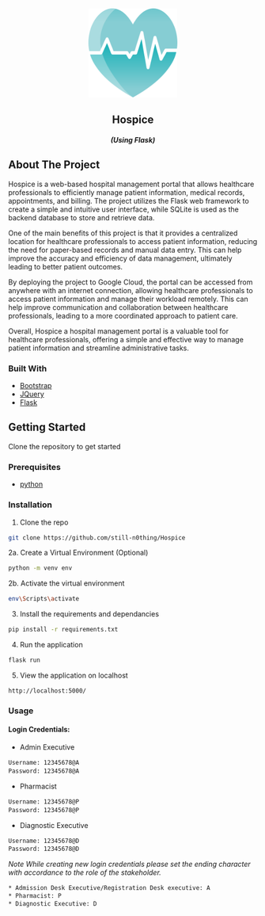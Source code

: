 <!-- PROJECT LOGO -->
<br />
<p align="center">
    <img src="static/img/logo.svg" alt="Logo" width="180" height="180">
  </a>

  <h2 align="center">Hospice</h2>
  <h5 align="center"><em>(Using Flask)</em></h5>
</p>



<!-- ABOUT THE PROJECT -->
## About The Project
Hospice is a web-based hospital management portal that allows healthcare professionals to efficiently manage patient information, medical records, appointments, and billing. The project utilizes the Flask web framework to create a simple and intuitive user interface, while SQLite is used as the backend database to store and retrieve data.

One of the main benefits of this project is that it provides a centralized location for healthcare professionals to access patient information, reducing the need for paper-based records and manual data entry. This can help improve the accuracy and efficiency of data management, ultimately leading to better patient outcomes.

By deploying the project to Google Cloud, the portal can be accessed from anywhere with an internet connection, allowing healthcare professionals to access patient information and manage their workload remotely. This can help improve communication and collaboration between healthcare professionals, leading to a more coordinated approach to patient care.

Overall, Hospice a hospital management portal is a valuable tool for healthcare professionals, offering a simple and effective way to manage patient information and streamline administrative tasks.

### Built With

* [Bootstrap](https://getbootstrap.com)
* [JQuery](https://jquery.com)
* [Flask](https://palletsprojects.com/p/flask/)



<!-- GETTING STARTED -->
## Getting Started

Clone the repository to get started

### Prerequisites

* [python](https://www.python.org/)

### Installation

1. Clone the repo
```sh
git clone https://github.com/still-n0thing/Hospice
```
2a. Create a Virtual Environment (Optional)
```sh
python -m venv env
```
2b. Activate the virtual environment 
```sh
env\Scripts\activate
```
3. Install the requirements and dependancies
```sh
pip install -r requirements.txt
```
4. Run the application
```python
flask run
```
5. View the application on localhost
```
http://localhost:5000/
```


### Usage

#### Login Credentials:

* Admin Executive
```sh
Username: 12345678@A
Password: 12345678@A
```

* Pharmacist
```sh
Username: 12345678@P
Password: 12345678@P
```

* Diagnostic Executive
```sh
Username: 12345678@D
Password: 12345678@D
```

*Note While creating new login credentials please set the ending character with accordance to the role of the stakeholder.*

    * Admission Desk Executive/Registration Desk executive: A
    * Pharmacist: P
    * Diagnostic Executive: D